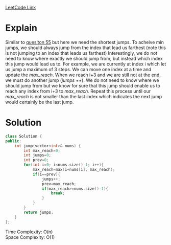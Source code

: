 [LeetCode Link](https://leetcode.com/problems/jump-game-ii/)  

# Explain  
Similar to [quesiton 55](55.md) but here we need the shortest jumps.
To acheive min jumps, we should always jump from the index that lead us farthest (note this is not jumping to an index that leads us farthest) Interestingly, we do not need to know where exactly we should jump from, but instead which index this jump would lead us to. For example, we are currently at index i which let us jump a maximum of 3 steps. We can move one index at a time and update the *max_reach*. When we reach i+3 and we are still not at the end, we must do another jump (*jumps ++*). We do not need to know where we should jump from but we know for sure that this jump should enable us to reach any index from i+3 to *max_reach*. Repeat this process until our *max_reach* is not smaller than the last index which indicates the next jump would certainly be the last jump.

# Solution

```CPP
class Solution {
public:
    int jump(vector<int>& nums) {
        int max_reach=0;
        int jumps=0;
        int prev=0;
        for(int i=0; i<nums.size()-1; i++){
            max_reach=max(i+nums[i], max_reach);
            if(i==prev){
                jumps++;
                prev=max_reach;
                if(max_reach>=nums.size()-1){
                    break;
                }   
            }
        }
        return jumps;
    }
};
```
Time Complexity: O(n)  
Space Complexity: O(1)
